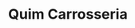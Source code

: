 ---
title: "Quim Carrosseria"
url: /sant-boi-de-llobregat/quim-carrosseria/
shop: reparación de automóviles
---